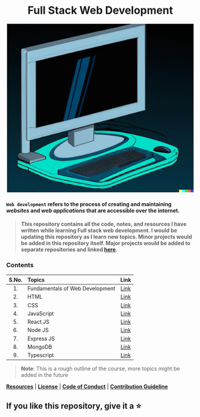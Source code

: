 <div align="center">

# Full Stack Web Development

<img src="./DALL_E_Generated.png" width="500" height="450" alt="DALL-E Generated Image of a old computer" />

</div>

#### `Web development` refers to the process of creating and maintaining *websites* and *web applications* that are accessible over the internet. 

> #### This repository contains all the code, notes, and resources I have written while learning Full stack web development. I would be updating this repository as I learn new topics. Minor projects would be added in this repository itself. Major projects would be added to separate repositories and linked [here](./Extras/Projects.md).

### Contents

| S.No. | Topics | Link |
| :---: | :--- | :---: |
| 1. | Fundamentals of Web Development | [Link](./0_Web%20Dev%20Fundamentals/) |
| 2. | HTML | [Link](./02_HTML/) |
| 3. | CSS | [Link](./03_CSS/) |
| 4. | JavaScript | [Link](./04_JS/) |
| 5. | React JS | [Link](./05_REACT/) |
| 6. | Node JS | [Link](./06_NODE_JS/) |
| 7. | Express JS | [Link](./07_EXPRESS_JS/) |
| 8. | MongoDB | [Link](./08_MONGO_DB/) |
| 9. | Typescript | [Link](./09_TS/) |

> **Note**: This is a rough outline of the course, more topics might be added in the future

**[Resources](./Extras/Resource.md)** | **[License](./Extras/LICENSE)** | **[Code of Conduct](./Extras/CODE_OF_CONDUCT.md)** | **[Contribution Guideline](./Extras/CONTRIBUTING.md)**
## If you like this repository, give it a ⭐️
